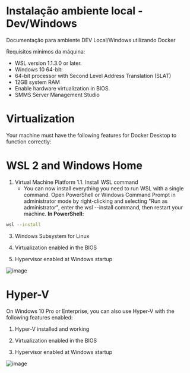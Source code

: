 # Instalação ambiente local - Dev/Windows
Documentação para ambiente DEV Local/Windows utilizando Docker

Requisitos mínimos da máquina:

 - WSL version 1.1.3.0 or later.
 - Windows 10 64-bit:
 - 64-bit processor with Second Level Address Translation (SLAT)
 - 12GB system RAM
 - Enable hardware virtualization in BIOS.
 - SMMS Server Management Studio
 
# Virtualization
Your machine must have the following features for Docker Desktop to function correctly:

# WSL 2 and Windows Home
 1. Virtual Machine Platform
  1.1.  Install WSL command
     - You can now install everything you need to run WSL with a single command. Open PowerShell or Windows Command Prompt in administrator mode by right-clicking and selecting "Run as administrator", enter the wsl --install command, then restart your machine.
<b>In PowerShell:</b>

 ```bash
wsl --install
```

 3. Windows Subsystem for Linux 

 4. Virtualization enabled in the BIOS

 5. Hypervisor enabled at Windows startup
    
![image](https://github.com/oinelsonjunior/documentation_chronos2/assets/7309691/740a673e-8d05-48e0-bed7-125f9f4f2786)

# Hyper-V
On Windows 10 Pro or Enterprise, you can also use Hyper-V with the following features enabled:

 1. Hyper-V installed and working

 2. Virtualization enabled in the BIOS

 3. Hypervisor enabled at Windows startup

![image](https://github.com/oinelsonjunior/documentation_chronos2/assets/7309691/673bbd40-2c72-42a9-a5c5-2fa6e0ba273d)



    




